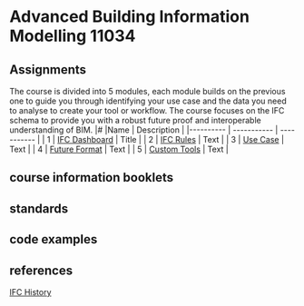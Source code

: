 # Advanced Building Information Modelling 11034
## Assignments
The course is divided into 5 modules, each module builds on the previous one to guide you through identifying your use case and the data you need to analyse to create your tool or workflow. The course focuses on the IFC schema to provide you with a robust future proof and interoperable understanding of BIM.
|# |Name         | Description |
|---------- | ----------- | ----------- |
| 1 | [IFC Dashboard](https://github.com/timmcginley/11034/tree/main/A1__Dashboard)   | Title       |
| 2 | [IFC Rules](https://github.com/timmcginley/11034/tree/main/A2__Rules)  | Text        |
| 3 | [Use Case](https://github.com/timmcginley/11034/tree/main/A3__Use_Case)  | Text        |
| 4 | [Future Format](https://github.com/timmcginley/11034/tree/main/A4__Future%20format)   | Text        |
| 5 | [Custom Tools](https://github.com/timmcginley/11034/tree/main/A5__Custom%20tools)  | Text        |

## course information booklets
## standards
## code examples
## references
[IFC History](https://itc.scix.net/pdfs/w78-2015-paper-004.pdf)
